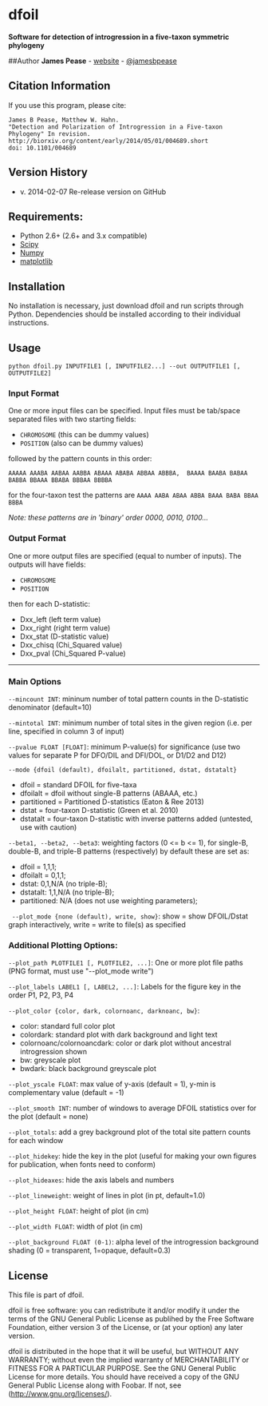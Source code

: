 # dfoil
**Software for detection of introgression in a five-taxon symmetric phylogeny** 

##Author
**James Pease** - [website](http://pages.iu.edu/~jbpease/) - [@jamesbpease](http://www.twitter.com/jamesbpease/)

## Citation Information
If you use this program, please cite:

```
James B Pease, Matthew W. Hahn.
"Detection and Polarization of Introgression in a Five-taxon Phylogeny" In revision.
http://biorxiv.org/content/early/2014/05/01/004689.short
doi: 10.1101/004689 
```
## Version History
* v. 2014-02-07 Re-release version on GitHub

## Requirements:
* Python 2.6+ (2.6+ and 3.x compatible)
* [Scipy](http://www.scipy.org/)
* [Numpy](http://www.numpy.org/)
* [matplotlib](http://www.matplotlib.org/)

## Installation
No installation is necessary, just download dfoil and run scripts through Python.
Dependencies should be installed according to their individual instructions. 

## Usage
`python dfoil.py INPUTFILE1 [, INPUTFILE2...] --out OUTPUTFILE1 [, OUTPUTFILE2]`

### Input Format
One or more input files can be specified.
Input files must be tab/space separated files with two starting fields:

* `CHROMOSOME` (this can be dummy values) 
* `POSITION` (also can be dummy values)

followed by the pattern counts in this order:

`AAAAA AAABA AABAA AABBA ABAAA ABABA ABBAA ABBBA, 
BAAAA BAABA BABAA BABBA BBAAA BBABA BBBAA BBBBA`

for the four-taxon test the patterns are
`AAAA AABA ABAA ABBA BAAA BABA BBAA BBBA`

*Note: these patterns are in 'binary' order 0000, 0010, 0100...*

### Output Format
One or more output files are specified (equal to number of inputs).
The outputs will have fields:

* `CHROMOSOME`
* `POSITION`

then for each D-statistic:

* Dxx_left (left term value)
* Dxx_right (right term value)
* Dxx_stat (D-statistic value)
* Dxx_chisq (Chi_Squared value)
* Dxx_pval (Chi_Squared P-value)
-----------------------------------------------------------
### Main Options
`--mincount INT`: mininum number of total pattern counts in the D-statistic denominator (default=10)

`--mintotal INT`: minimum number of total sites in the given region (i.e. per line, specified in column 3 of input)

`--pvalue FLOAT [FLOAT]`: minimum P-value(s) for significance 
                   (use two values for separate P for DFO/DIL and DFI/DOL, or D1/D2 and D12)

`--mode {dfoil (default), dfoilalt, partitioned, dstat, dstatalt}`

* dfoil = standard DFOIL for five-taxa
* dfoilalt = dfoil without single-B patterns (ABAAA, etc.)
* partitioned = Partitioned D-statistics (Eaton & Ree 2013)
* dstat = four-taxon D-statistic (Green et al. 2010)
* dstatalt = four-taxon D-statistic with inverse patterns added (untested, use with caution)

`--beta1, --beta2, --beta3`: weighting factors (0 <= b <= 1), for single-B, double-B, and triple-B patterns (respectively) by default these are set as:

* dfoil = 1,1,1; 
* dfoilalt = 0,1,1;
* dstat: 0,1,N/A (no triple-B);
* dstatalt: 1,1,N/A (no triple-B);
* partitioned: N/A (does not use weighting parameters);

` --plot_mode {none (default), write, show}`: show = show DFOIL/Dstat graph interactively, write = write to file(s) as specified 
	   
### Additional Plotting Options:

`--plot_path PLOTFILE1 [, PLOTFILE2, ...]`: One or more plot file paths (PNG format, must use "--plot_mode write")

`--plot_labels LABEL1 [, LABEL2, ...]`: Labels for the figure key in the order P1, P2, P3, P4

`--plot_color {color, dark, colornoanc, darknoanc, bw}`:

* color: standard full color plot
* colordark: standard plot with dark background and light text
* colornoanc/colornoancdark: color or dark plot without ancestral introgression shown
* bw: greyscale plot 
* bwdark: black background greyscale plot

`--plot_yscale FLOAT`: max value of y-axis (default = 1), y-min is complementary value (default = -1)

`--plot_smooth INT`: number of windows to average DFOIL statistics over for the plot (default = none)

`--plot_totals`: add a grey background plot of the total site pattern counts for each window

`--plot_hidekey`: hide the key in the plot (useful for making your own figures for publication, when fonts need to conform)

`--plot_hideaxes`: hide the axis labels and numbers

`--plot_lineweight`: weight of lines in plot (in pt, default=1.0)

`--plot_height FLOAT`: height of plot (in cm)

`--plot_width FLOAT`: width of plot (in cm)

`--plot_background FLOAT (0-1)`: alpha level of the introgression background shading (0 = transparent, 1=opaque, default=0.3)

## License
This file is part of dfoil.

dfoil is free software: you can redistribute it and/or modify it under the terms of the GNU General Public License as publihed by the Free Software Foundation, either version 3 of the License, or (at your option) any later version.

dfoil is distributed in the hope that it will be useful, but WITHOUT ANY WARRANTY; without even the implied warranty of MERCHANTABILITY or FITNESS FOR A PARTICULAR PURPOSE.  See the GNU General Public License for more details. You should have received a copy of the GNU General Public License along with Foobar.  If not, see (http://www.gnu.org/licenses/).